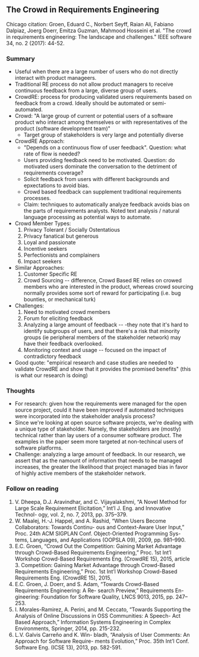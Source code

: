 ## The Crowd in Requirements Engineering

Chicago citation: Groen, Eduard C., Norbert Seyff, Raian Ali, Fabiano Dalpiaz, Joerg Doerr, Emitza Guzman, Mahmood Hosseini et al. "The crowd in requirements engineering: The landscape and challenges." IEEE software 34, no. 2 (2017): 44-52.

### Summary
- Useful when there are a large number of users who do not directly interact with product manageers.
- Traditional RE process do not allow product managers to receive continuous feedback from a large, diverse group of users.
- CrowdRE: process for producing validated users requirements based on feedback from a crowd. Ideally should be automated or semi-automated.
- Crowd: "A large group of current or potential users of a software product who interact among themselves or with representatives of the product (software development team)"
    - Target group of stakeholders is very large and potentially diverse
- CrowdRE Approach:
    - "Depends on a continuous flow of user feedback". Question: what rate of flow is needed?
    - Users providing feedback need to be motivated. Question: do motivated users dominate the conversation to the detriment of requirements coverage?
    - Solicit feedback from users with different backgrounds and epxectations to avoid bias.
    - Crowd based feedback can supplement traditional requirements processes.
    - Claim: techniques to automatically analyze feedback avoids bias on the parts of requirements analysts. Noted text analysis / natural language processing as potential ways to automate.
- Crowd Member Types:
    1. Privacy Tolerant / Socially Ostentatious
    2. Privacy fanatical but generous
    3. Loyal and passionate
    4. Incentive seekers
    5. Perfectionists and complainers
    6. Impact seekers
- Similar Approaches:
    1. Customer Specific RE
    2. Crowd Sourcing -- difference, Crowd Based RE relies on crowed members who are interested in the product, whereas crowd sourcing normally provides some sort of reward for participating (i.e. bug bounties, or mechanical turk)
- Challenges:
    1. Need to motivated crowd members
    2. Forum for eliciting feedback
    3. Analyzing a large amount of feedback -- -they note that it's hard to identify subgroups of users, and that there's a risk that minority groups (ie peripheral members of the stakeholder network) may have their feedback overlooked.
    4. Monitoring context and usage -- focused on the impact of contradictory feedback
- Good quote: "empirical research and case studies are needed to validate CrowdRE and show that it provides the promised benefits" (this is what our research is doing)

### Thoughts
- For research: given how the requirements were managed for the open source project, could it have been improved if automated techniques were incorporated into the stakeholder analysis process?
- Since we're looking at open source software projects, we're dealing with a unique type of stakeholder. Namely, the stakeholders are (mostly) technical rather than lay users of a consumer software product. The examples in the paper seem more targeted at non-techincal users of software platforms.
- Challenge: analyzing a large amount of feedback. In our research, we assert that as the namount of information that needs to be managed increases, the greater the likelihood that project managed bias in favor of highly active members of the stakeholder network.

### Follow on reading
1. V. Dheepa, D.J. Aravindhar, and C. Vijayalakshmi, “A Novel Method for Large Scale Requirement Elicitation,” Int’l J. Eng. and Innovative Technol- ogy, vol. 2, no. 7, 2013, pp. 375–379.
2. W. Maalej, H.-J. Happel, and A. Rashid, “When Users Become Collaborators: Towards Continu- ous and Context-Aware User Input,” Proc. 24th ACM SIGPLAN Conf. Object-Oriented Programming Sys- tems, Languages, and Applications (OOPSLA 09), 2009, pp. 981–990.
3. E.C. Groen, “Crowd Out the Competition: Gaining Market Advantage through Crowd-Based Requirements Engineering,” Proc. 1st Int’l Workshop Crowd-Based Requirements Eng. (CrowdRE 15), 2015, article 3.
Competition: Gaining Market Advantage through Crowd-Based Requirements Engineering,” Proc. 1st Int’l Workshop Crowd-Based Requirements Eng. (CrowdRE 15), 2015,
4. E.C. Groen, J. Doerr, and S. Adam, “Towards Crowd-Based Requirements Engineering: A Re- search Preview,” Requirements En- gineering: Foundation for Software Quality, LNCS 9013, 2015, pp. 247–253.
5. I. Morales-Ramirez, A. Perini, and M. Ceccato, “Towards Supporting the Analysis of Online Discussions in OSS Communities: A Speech- Act Based Approach,” Information Systems Engineering in Complex Environments, Springer, 2014, pp. 215-232.
6. L.V. Galvis Carreño and K. Win- bladh, “Analysis of User Comments: An Approach for Software Require- ments Evolution,” Proc. 35th Int’l Conf. Software Eng. (ICSE 13), 2013, pp. 582-591.
